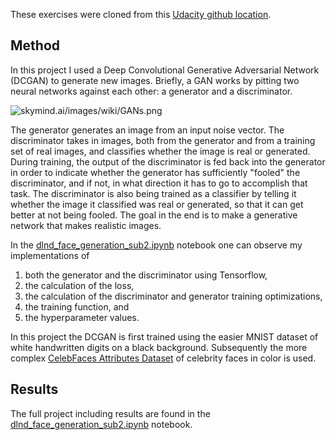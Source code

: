 These exercises were cloned from this [Udacity github location](https://github.com/udacity/deep-learning/tree/master/face_generation). 

## Method

In this project I used a Deep Convolutional Generative Adversarial Network (DCGAN) to generate new images.
Briefly, a GAN works by pitting two neural networks against each other: a generator and a discriminator.

![skymind.ai/images/wiki/GANs.png](https://skymind.ai/images/wiki/GANs.png)

The generator generates an image from an input noise vector.
The discriminator takes in images, both from the generator and from a training set of real images, and classifies whether the image is real or generated.
During training, the output of the discriminator is fed back into the generator in order to indicate whether the generator has sufficiently "fooled" the discriminator, and if not, in what direction it has to go to accomplish that task.
The discriminator is also being trained as a classifier by telling it whether the image it classified was real or generated, so that it can get better at not being fooled.
The goal in the end is to make a generative network that makes realistic images.

In the [dlnd_face_generation_sub2.ipynb](dlnd_face_generation_sub2.ipynb) notebook one can observe my implementations of 
1. both the generator and the discriminator using Tensorflow, 
1. the calculation of the loss,
1. the calculation of the discriminator and generator training optimizations,
1. the training function, and
1. the hyperparameter values.

In this project the DCGAN is first trained using the easier MNIST dataset of white handwritten digits on a black background.
Subsequently the more complex [CelebFaces Attributes Dataset](http://mmlab.ie.cuhk.edu.hk/projects/CelebA.html) of celebrity faces in color is used.


## Results

The full project including results are found in the [dlnd_face_generation_sub2.ipynb](dlnd_face_generation_sub2.ipynb) notebook.


